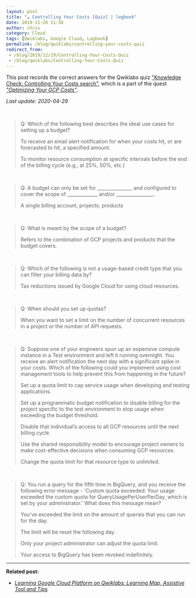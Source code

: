 ```yaml
---
layout: post
title: "☁ Controlling Your Costs [Quiz] | logbook"
date: 2019-11-26 11:56
author: chris
category: Cloud
tags: [Qwiklabs, Google Cloud, Logbook]
permalink: /blog/qwiklabs/controlling-your-costs-quiz
redirect_from:
 - /blog/2019/12/29/Controlling-Your-Costs-Quiz
 - /blog/qwiklabs/Controlling-Your-Costs-Quiz
---
```


This post records the correct answers for the Qwiklabs quiz ["Knowledge Check: Controlling Your Costs search"](https://www.qwiklabs.com/quizzes/183), which is a part of the quest [_"Optimizing Your GCP Costs"_](https://www.qwiklabs.com/quests/97).

_Last update: 2020-04-29_

<!--more-->

<br>

> Q: Which of the following best describes the ideal use cases for setting up a budget?
>
> <i class="far fa-check-circle" style="color:green"></i> To receive an email alert notification for when your costs hit, or are forecasted to hit, a specified amount.
>
> <i class="far fa-check-circle" style="color:green"></i> To monitor resource consumption at specific intervals before the end of the billing cycle (e.g., at 25%, 50%, etc.)

<br>

> Q: A budget can only be set for _______________ and configured to cover the scope of _____________ and/or ________________.
>
> <i class="far fa-check-circle" style="color:green"></i> A single billing account, projects, products

<br>

> Q: What is meant by the scope of a budget?
>
> <i class="far fa-check-circle" style="color:green"></i> Refers to the combination of GCP projects and products that the budget covers.

<br>

> Q: Which of the following is not a usage-based credit type that you can filter your billing data by?
>
> <i class="far fa-check-circle" style="color:green"></i> Tax reductions issued by Google Cloud for using cloud resources.

<br>

> Q: When should you set up quotas?
>
> <i class="far fa-check-circle" style="color:green"></i> When you want to set a limit on the number of concurrent resources in a project or the number of API requests.

<br>

> Q: Suppose one of your engineers spun up an expensive compute instance in a Test environment and left it running overnight. You receive an alert notification the next day with a significant spike in your costs. Which of the following could you implement using cost management tools to help prevent this from happening in the future?
>
> <i class="far fa-check-circle" style="color:green"></i> Set up a quota limit to cap service usage when developing and testing applications.
>
> <i class="far fa-check-circle" style="color:green"></i> Set up a programmatic budget notification to disable billing for the project specific to the test environment to stop usage when exceeding the budget threshold.
>
> <i class="far fa-times-circle" style="color:red"></i> Disable that individual’s access to all GCP resources until the next billing cycle.
>
> <i class="far fa-times-circle" style="color:red"></i> Use the shared responsibility model to encourage project owners to make cost-effective decisions when consuming GCP resources.
>
> <i class="far fa-times-circle" style="color:red"></i> Change the quota limit for that resource type to unlimited.

<br>

> Q: You run a query for the fifth time in BigQuery, and you receive the following error message - 'Custom quota exceeded: Your usage exceeded the custom quota for QueryUsagePerUserPerDay, which is set by your administrator.' What does this message mean?
>
> <i class="far fa-check-circle" style="color:green"></i> You’ve exceeded the limit on the amount of queries that you can run for the day.
>
> <i class="far fa-check-circle" style="color:green"></i> The limit will be reset the following day.
>
> <i class="far fa-check-circle" style="color:green"></i> Only your project administrator can adjust the quota limit.
>
> <i class="far fa-times-circle" style="color:red"></i> Your access to BigQuery has been revoked indefinitely.

* * *

**Related post:**

- _[Learning Google Cloud Platform on Qwiklabs: Learning Map, Assistive Tool and Tips](/blog/qwiklabs/Qwiklabs-User-Tips-for-Learning_Google_Cloud_Platform)_